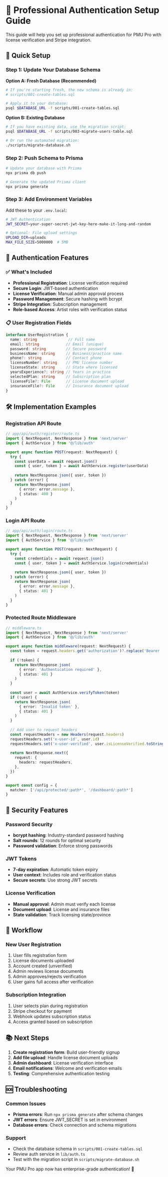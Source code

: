 # 🔐 Professional Authentication Setup Guide

This guide will help you set up professional authentication for PMU Pro with license verification and Stripe integration.

## 🚀 Quick Setup

### Step 1: Update Your Database Schema

**Option A: Fresh Database (Recommended)**
```bash
# If you're starting fresh, the new schema is already in:
# scripts/001-create-tables.sql

# Apply it to your database:
psql $DATABASE_URL -f scripts/001-create-tables.sql
```

**Option B: Existing Database**
```bash
# If you have existing data, use the migration script:
psql $DATABASE_URL -f scripts/003-migrate-users-table.sql

# Or run the automated migration:
./scripts/migrate-database.sh
```

### Step 2: Push Schema to Prisma
```bash
# Update your database with Prisma
npx prisma db push

# Generate the updated Prisma client
npx prisma generate
```

### Step 3: Add Environment Variables
Add these to your `.env.local`:
```bash
# JWT Authentication
JWT_SECRET=your-super-secret-jwt-key-here-make-it-long-and-random

# Optional: File upload settings
UPLOAD_DIR=uploads
MAX_FILE_SIZE=5000000  # 5MB
```

## 🔑 Authentication Features

### ✅ What's Included

- **Professional Registration**: License verification required
- **Secure Login**: JWT-based authentication
- **License Verification**: Manual admin approval process
- **Password Management**: Secure hashing with bcrypt
- **Stripe Integration**: Subscription management
- **Role-based Access**: Artist roles with verification status

### 📋 User Registration Fields

```typescript
interface UserRegistration {
  name: string              // Full name
  email: string            // Email (unique)
  password: string         // Secure password
  businessName: string     // Business/practice name
  phone?: string           // Contact phone
  licenseNumber: string    // PMU license number
  licenseState: string     // State where licensed
  yearsExperience?: string // Years in practice
  selectedPlan: string     // Subscription plan
  licenseFile?: File       // License document upload
  insuranceFile?: File     // Insurance document upload
}
```

## 🛠️ Implementation Examples

### Registration API Route
```typescript
// app/api/auth/register/route.ts
import { NextRequest, NextResponse } from 'next/server'
import { AuthService } from '@/lib/auth'

export async function POST(request: NextRequest) {
  try {
    const userData = await request.json()
    const { user, token } = await AuthService.register(userData)
    
    return NextResponse.json({ user, token })
  } catch (error) {
    return NextResponse.json(
      { error: error.message },
      { status: 400 }
    )
  }
}
```

### Login API Route
```typescript
// app/api/auth/login/route.ts
import { NextRequest, NextResponse } from 'next/server'
import { AuthService } from '@/lib/auth'

export async function POST(request: NextRequest) {
  try {
    const credentials = await request.json()
    const { user, token } = await AuthService.login(credentials)
    
    return NextResponse.json({ user, token })
  } catch (error) {
    return NextResponse.json(
      { error: error.message },
      { status: 401 }
    )
  }
}
```

### Protected Route Middleware
```typescript
// middleware.ts
import { NextRequest, NextResponse } from 'next/server'
import { AuthService } from '@/lib/auth'

export async function middleware(request: NextRequest) {
  const token = request.headers.get('authorization')?.replace('Bearer ', '')
  
  if (!token) {
    return NextResponse.json(
      { error: 'Authentication required' },
      { status: 401 }
    )
  }
  
  const user = await AuthService.verifyToken(token)
  if (!user) {
    return NextResponse.json(
      { error: 'Invalid token' },
      { status: 401 }
    )
  }
  
  // Add user to request headers
  const requestHeaders = new Headers(request.headers)
  requestHeaders.set('x-user-id', user.id)
  requestHeaders.set('x-user-verified', user.isLicenseVerified.toString())
  
  return NextResponse.next({
    request: {
      headers: requestHeaders,
    },
  })
}

export const config = {
  matcher: ['/api/protected/:path*', '/dashboard/:path*']
}
```

## 🔐 Security Features

### Password Security
- **bcrypt hashing**: Industry-standard password hashing
- **Salt rounds**: 12 rounds for optimal security
- **Password validation**: Enforce strong passwords

### JWT Tokens
- **7-day expiration**: Automatic token expiry
- **User context**: Includes role and verification status
- **Secure secrets**: Use strong JWT secrets

### License Verification
- **Manual approval**: Admin must verify each license
- **Document upload**: License and insurance files
- **State validation**: Track licensing state/province

## 🎯 Workflow

### New User Registration
1. User fills registration form
2. License documents uploaded
3. Account created (unverified)
4. Admin reviews license documents
5. Admin approves/rejects verification
6. User gains full access after verification

### Subscription Integration
1. User selects plan during registration
2. Stripe checkout for payment
3. Webhook updates subscription status
4. Access granted based on subscription

## 📚 Next Steps

1. **Create registration form**: Build user-friendly signup
2. **Add file upload**: Handle license document uploads
3. **Admin dashboard**: License verification interface
4. **Email notifications**: Welcome and verification emails
5. **Testing**: Comprehensive authentication testing

## 🆘 Troubleshooting

### Common Issues
- **Prisma errors**: Run `npx prisma generate` after schema changes
- **JWT errors**: Ensure JWT_SECRET is set in environment
- **Database errors**: Check connection and schema migrations

### Support
- Check the database schema in `scripts/001-create-tables.sql`
- Review auth service in `lib/auth.ts`
- Test with the migration script in `scripts/migrate-database.sh`

Your PMU Pro app now has enterprise-grade authentication! 🎉
